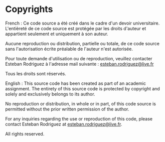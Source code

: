 # Copyrights 

French : 
Ce code source a été créé dans le cadre d'un devoir universitaire.
L'entièreté de ce code source est protégée par les droits d'auteur et
appartient seulement et uniquement à son auteur.

Aucune reproduction ou distribution, partielle ou totale, de ce code
source sans l'autorisation écrite préalable de l'auteur n'est autorisée.

Pour toute demande d'utilisation ou de reproduction, veuillez
contacter Esteban Rodriguez à l'adresse mail suivante : esteban.rodriguez@live.fr

Tous les droits sont réservés.

English :
This source code has been created as part of an academic assignment.
The entirety of this source code is protected by copyright and
solely and exclusively belongs to its author.

No reproduction or distribution, in whole or in part, of this code
source is permitted without the prior written permission of the author.

For any inquiries regarding the use or reproduction of this code,
please contact Esteban Rodriguez at esteban.rodriguez@live.fr.

All rights reserved.
